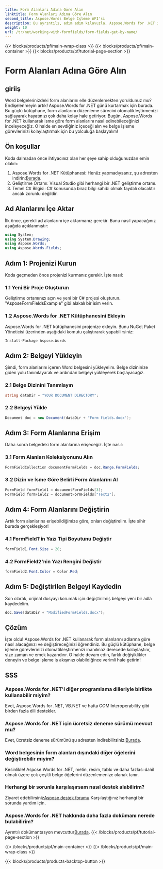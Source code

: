```yaml
---
title: Form Alanları Adına Göre Alın
linktitle: Form Alanları Adına Göre Alın
second_title: Aspose.Words Belge İşleme API'si
description: Bu ayrıntılı, adım adım kılavuzla, Aspose.Words for .NET'i kullanarak Word belgelerinde form alanlarını adlarına göre nasıl alacağınızı ve değiştireceğinizi öğrenin.
weight: 10
url: /tr/net/working-with-formfields/form-fields-get-by-name/
---
```


{{< blocks/products/pf/main-wrap-class >}}
{{< blocks/products/pf/main-container >}}
{{< blocks/products/pf/tutorial-page-section >}}

# Form Alanları Adına Göre Alın

## giriiş

Word belgelerinizdeki form alanlarını elle düzenlemekten yoruldunuz mu? Endişelenmeyin artık! Aspose.Words for .NET günü kurtarmak için burada. Bu güçlü kütüphane, form alanlarını düzenleme sürecini otomatikleştirmenizi sağlayarak hayatınızı çok daha kolay hale getiriyor. Bugün, Aspose.Words for .NET kullanarak isme göre form alanlarını nasıl edinebileceğinizi inceleyeceğiz. O halde en sevdiğiniz içeceği alın ve belge işleme görevlerinizi kolaylaştırmak için bu yolculuğa başlayalım!

## Ön koşullar

Koda dalmadan önce ihtiyacınız olan her şeye sahip olduğunuzdan emin olalım:

1.  Aspose.Words for .NET Kütüphanesi: Henüz yapmadıysanız, şu adresten indirin:[Burada](https://releases.aspose.com/words/net/).
2. Geliştirme Ortamı: Visual Studio gibi herhangi bir .NET geliştirme ortamı.
3. Temel C# Bilgisi: C# konusunda biraz bilgi sahibi olmak faydalı olacaktır ancak zorunlu değildir.

## Ad Alanlarını İçe Aktar

İlk önce, gerekli ad alanlarını içe aktarmanız gerekir. Bunu nasıl yapacağınız aşağıda açıklanmıştır:

```csharp
using System;
using System.Drawing;
using Aspose.Words;
using Aspose.Words.Fields;
```

## Adım 1: Projenizi Kurun

Koda geçmeden önce projenizi kurmanız gerekir. İşte nasıl:

### 1.1 Yeni Bir Proje Oluşturun

Geliştirme ortamınızı açın ve yeni bir C# projesi oluşturun. "AsposeFormFieldsExample" gibi alakalı bir isim verin.

### 1.2 Aspose.Words for .NET Kütüphanesini Ekleyin

Aspose.Words for .NET kütüphanesini projenize ekleyin. Bunu NuGet Paket Yöneticisi üzerinden aşağıdaki komutu çalıştırarak yapabilirsiniz:

```bash
Install-Package Aspose.Words
```

## Adım 2: Belgeyi Yükleyin

Şimdi, form alanlarını içeren Word belgesini yükleyelim. Belge dizininize giden yolu tanımlayarak ve ardından belgeyi yükleyerek başlayacağız.

### 2.1 Belge Dizinini Tanımlayın

```csharp
string dataDir = "YOUR DOCUMENT DIRECTORY";
```

### 2.2 Belgeyi Yükle

```csharp
Document doc = new Document(dataDir + "Form fields.docx");
```

## Adım 3: Form Alanlarına Erişim

Daha sonra belgedeki form alanlarına erişeceğiz. İşte nasıl:

### 3.1 Form Alanları Koleksiyonunu Alın

```csharp
FormFieldCollection documentFormFields = doc.Range.FormFields;
```

### 3.2 Dizin ve İsme Göre Belirli Form Alanlarını Al

```csharp
FormField formField1 = documentFormFields[3];
FormField formField2 = documentFormFields["Text2"];
```

## Adım 4: Form Alanlarını Değiştirin

Artık form alanlarına erişebildiğimize göre, onları değiştirelim. İşte sihir burada gerçekleşiyor!

### 4.1 FormField1'in Yazı Tipi Boyutunu Değiştir

```csharp
formField1.Font.Size = 20;
```

### 4.2 FormField2'nin Yazı Rengini Değiştir

```csharp
formField2.Font.Color = Color.Red;
```

## Adım 5: Değiştirilen Belgeyi Kaydedin

Son olarak, orijinal dosyayı korumak için değiştirilmiş belgeyi yeni bir adla kaydedelim.

```csharp
doc.Save(dataDir + "ModifiedFormFields.docx");
```

## Çözüm

İşte oldu! Aspose.Words for .NET kullanarak form alanlarını adlarına göre nasıl alacağınızı ve değiştireceğinizi öğrendiniz. Bu güçlü kütüphane, belge işleme görevlerinizi otomatikleştirmenizi inanılmaz derecede kolaylaştırır, size zaman ve emek kazandırır. O halde devam edin, farklı değişiklikler deneyin ve belge işleme iş akışınızı olabildiğince verimli hale getirin!

## SSS

### Aspose.Words for .NET'i diğer programlama dilleriyle birlikte kullanabilir miyim?

Evet, Aspose.Words for .NET, VB.NET ve hatta COM Interoperability gibi birden fazla dili destekler.

### Aspose.Words for .NET için ücretsiz deneme sürümü mevcut mu?

 Evet, ücretsiz deneme sürümünü şu adresten indirebilirsiniz:[Burada](https://releases.aspose.com/).

### Word belgesinin form alanları dışındaki diğer öğelerini değiştirebilir miyim?

Kesinlikle! Aspose.Words for .NET, metin, resim, tablo ve daha fazlası dahil olmak üzere çok çeşitli belge öğelerini düzenlemenize olanak tanır.

### Herhangi bir sorunla karşılaşırsam nasıl destek alabilirim?

 Ziyaret edebilirsiniz[Aspose destek forumu](https://forum.aspose.com/c/words/8) Karşılaştığınız herhangi bir sorunda yardım için.

### Aspose.Words for .NET hakkında daha fazla dokümanı nerede bulabilirim?

 Ayrıntılı dokümantasyon mevcuttur[Burada](https://reference.aspose.com/words/net/).
{{< /blocks/products/pf/tutorial-page-section >}}

{{< /blocks/products/pf/main-container >}}
{{< /blocks/products/pf/main-wrap-class >}}

{{< blocks/products/products-backtop-button >}}

